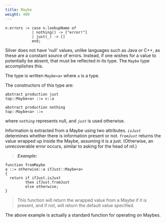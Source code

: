```yaml
---
title: Maybe
weight: 400
---
```


```
n.errors := case n.lookupName of
            | nothing() -> ["error!"]
            | just(_) -> []
            end;
```

Silver does not have 'null' values, unlike languages such as Java or
C++, as these are a constant source of errors.  Instead,
if one wishes for a value to potentially be absent, that must be reflected in its
type.  The _`Maybe`_ type accomplishes this.

The type is written _`Maybe<a>`_ where _`a`_ is a type.

The constructors of this type are:
```
abstract production just
top::Maybe<a> ::= v::a

abstract production nothing
top::Maybe<a> ::=
```

where _`nothing`_ represents null, and _`just`_ is used otherwise.

Information is extracted from a Maybe using two attributes.  _`isJust`_
determines whether there is information present or not.  _`fromJust`_ returns
the value wrapped up inside the Maybe, assuming it is a just.  (Otherwise, an
unrecoverable error occurs, similar to asking for the head of nil.)

> _**Example:**_
```
function fromMaybe
a ::= otherwise::a ifJust::Maybe<a>
{
  return if ifJust.isJust
         then ifJust.fromJust
         else otherwise;
}
```
> This function will return the wrapped value from a Maybe if it is present, and if not, will return the default value specified.

The above example is actually a standard function for operating on Maybes.
